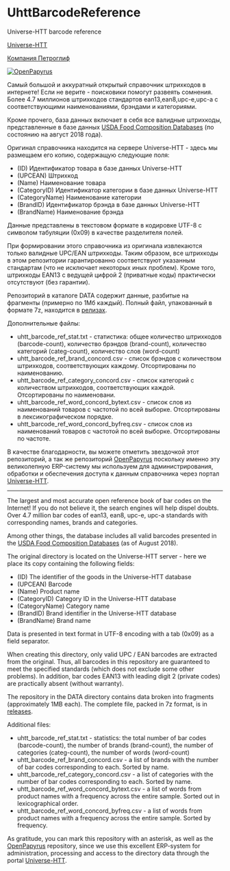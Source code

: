 # UhttBarcodeReference
Universe-HTT barcode reference

[Universe-HTT](https://uhtt.ru)

[Компания Петроглиф](http://www.petroglif.ru)

[![OpenPapyrus](https://github.com/papyrussolution/OpenPapyrus/blob/master/ManWork/Pict/PNG/ad-banner-openpapyrus-ru.png)](https://github.com/papyrussolution/OpenPapyrus)

Самый большой и аккуратный открытый справочник штрихкодов в интернете! Если не верите - поисковики помогут развеять сомнения.
Более 4.7 миллионов штрихкодов стандартов ean13,ean8,upc-e,upc-a с соответствующими наименованиями, брэндами и категориями.

Кроме прочего, база данных включает в себя все валидные штрихкоды, представленные в базе данных [USDA Food Composition Databases](https://ndb.nal.usda.gov/ndb/search/list) (по состоянию на август 2018 года).

Оригинал справочника находится на сервере Universe-HTT - здесь мы размещаем его копию, содержащую следующие поля:

* (ID) Идентификатор товара в базе данных Universe-HTT
* (UPCEAN) Штрихкод
* (Name) Наименование товара
* (CategoryID) Идентификатор категории в базе данных Universe-HTT
* (CategoryName) Наименование категории
* (BrandID) Идентификатор брэнда в базе данных Universe-HTT
* (BrandName) Наименование брэнда

Данные представлены в текстовом формате в кодировке UTF-8 с символом табуляции (0x09) в качестве разделителя полей.

При формировании этого справочника из оригинала извлекаются только валидные UPC/EAN штрихкоды. Таким образом, все
штрихкоды в этом репозитории гарантированно соответствуют указанным стандартам (что не исключает некоторых иных проблем).
Кроме того, штрихкоды EAN13 с ведущей цифрой 2 (приватные коды) практически отсутствуют (без гарантии).

Репозиторий в каталоге DATA содержит данные, разбитые на фрагменты (примерно по 1Мб каждый). Полный файл, упакованный в формате 7z, находится в [релизах](https://github.com/papyrussolution/UhttBarcodeReference/releases).

Дополнительные файлы:

* uhtt_barcode_ref_stat.txt - статистика: общее количество штрихкодов (barcode-count), количество брэндов (brand-count), количество категорий (categ-count), количество слов (word-count)
* uhtt_barcode_ref_brand_concord.csv - список брэндов с количеством штрихкодов, соответствующих каждому. Отсортированы по наименованию.
* uhtt_barcode_ref_category_concord.csv - список категорий с количеством штрихкодов, соответствующих каждой. Отсортированы по наименовани.
* uhtt_barcode_ref_word_concord_bytext.csv - список слов из наименований товаров с частотой по всей выборке. Отсортированы в лексикографическом порядке.
* uhtt_barcode_ref_word_concord_byfreq.csv - список слов из наименований товаров с частотой по всей выборке. Отсортированы по частоте.

В качестве благодарности, вы можете отметить звездочкой этот репозиторий, а так же репозиторий [OpenPapyrus](https://github.com/papyrussolution/OpenPapyrus) поскольку именно эту великолепную ERP-систему мы используем для администрирования, обработки и обеспечения доступа к данным справочника через портал [Universe-HTT](https://uhtt.ru).

---------------------------

The largest and most accurate open reference book of bar codes on the Internet! If you do not believe it, the search engines will help dispel doubts.
Over 4.7 million bar codes of ean13, ean8, upc-e, upc-a standards with corresponding names, brands and categories.

Among other things, the database includes all valid barcodes presented in the [USDA Food Composition Databases](https://ndb.nal.usda.gov/ndb/search/list) (as of August 2018).

The original directory is located on the Universe-HTT server - here we place its copy containing the following fields:

* (ID) The identifier of the goods in the Universe-HTT database
* (UPCEAN) Barcode
* (Name) Product name
* (CategoryID) Category ID in the Universe-HTT database
* (CategoryName) Category name
* (BrandID) Brand identifier in the Universe-HTT database
* (BrandName) Brand name

Data is presented in text format in UTF-8 encoding with a tab (0x09) as a field separator.

When creating this directory, only valid UPC / EAN barcodes are extracted from the original. Thus, all
barcodes in this repository are guaranteed to meet the specified standards (which does not exclude some other problems).
In addition, bar codes EAN13 with leading digit 2 (private codes) are practically absent (without warranty).

The repository in the DATA directory contains data broken into fragments (approximately 1MB each). The complete file, packed in 7z format, is in [releases](https://github.com/papyrussolution/UhttBarcodeReference/releases).

Additional files:

* uhtt_barcode_ref_stat.txt - statistics: the total number of bar codes (barcode-count), the number of brands (brand-count), the number of categories (categ-count), the number of words (word-count)
* uhtt_barcode_ref_brand_concord.csv - a list of brands with the number of bar codes corresponding to each. Sorted by name.
* uhtt_barcode_ref_category_concord.csv - a list of categories with the number of bar codes corresponding to each. Sorted by name.
* uhtt_barcode_ref_word_concord_bytext.csv - a list of words from product names with a frequency across the entire sample. Sorted out in lexicographical order.
* uhtt_barcode_ref_word_concord_byfreq.csv - a list of words from product names with a frequency across the entire sample. Sorted by frequency.

As gratitude, you can mark this repository with an asterisk, as well as the [OpenPapyrus](https://github.com/papyrussolution/OpenPapyrus) repository, since we use this excellent ERP-system for administration, processing and access to the directory data through the portal [Universe-HTT](https://uhtt.ru).
